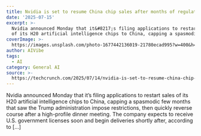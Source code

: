 ```yaml
---
title: Nvidia is set to resume China chip sales after months of regulatory whiplash
date: '2025-07-15'
excerpt: >-
  Nvidia announced Monday that it&#8217;s filing applications to restart sales
  of its H20 artificial intelligence chips to China, capping a spasmodic fe...
coverImage: >-
  https://images.unsplash.com/photo-1677442136019-21780ecad995?w=400&h=200&fit=crop&auto=format
author: AIVibe
tags:
  - AI
category: General AI
source: >-
  https://techcrunch.com/2025/07/14/nvidia-is-set-to-resume-china-chip-sales-after-months-of-regulatory-whiplash/
---
```

Nvidia announced Monday that it&#8217;s filing applications to restart sales of its H20 artificial intelligence chips to China, capping a spasmodic few months that saw the Trump administration impose restrictions, then quickly reverse course after a high-profile dinner meeting. The company expects to receive U.S. government licenses soon and begin deliveries shortly after, according to [&#8230;]
